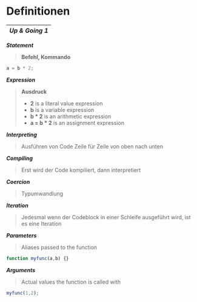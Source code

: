 # Definitionen

| _**Up & Going 1**_ |
|---|

_**Statement**_
> **Befehl, Kommando**
```javascript
a = b * 2;
```

_**Expression**_
> **Ausdruck**
> - **2** is a literal value expression
> - **b** is a variable expression
> - **b * 2** is an arithmetic expression
> - **a = b * 2** is an assignment expression

_**Interpreting**_
> Ausführen von Code Zeile für Zeile von oben nach unten

_**Compiling**_
> Erst wird der Code kompiliert, dann interpretiert

_**Coercion**_
> Typumwandlung

_**Iteration**_
> Jedesmal wenn der Codeblock in einer Schleife ausgeführt wird, ist es eine Iteration

_**Parameters**_
> Aliases passed to the function
```javascript
function myfunc(a,b) {}
```

_**Arguments**_
> Actual values the function is called with
```javascript
myfunc(1,2);
```

